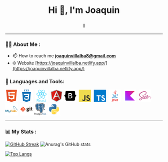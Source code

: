 
<div id="header" align="center">
    <h1 align="center">Hi 👋, I'm Joaquin</h1>
    <h3 align="center">I </h3>
</div>

---

### 👨‍💻 About Me :

- 📫 How to reach me **joaquinvillalba8@gmail.com**
- 🌐 Website [https://joaquinvillalba.netlify.app/](https://joaquinvillalba.netlify.app/)


<div align="left">
    <h3>🔨 Languages and Tools:</h3>
    <div>
        <img src="https://github.com/devicons/devicon/blob/master/icons/html5/html5-original.svg" title="HTML5" alt="HTML" width="40" height="40"/>&nbsp;
         <img src="https://github.com/devicons/devicon/blob/master/icons/css3/css3-plain-wordmark.svg"  title="CSS3" alt="CSS" width="40" height="40"/>&nbsp;
        <img src="https://github.com/devicons/devicon/blob/master/icons/react/react-original-wordmark.svg" title="React" alt="React" width="40" height="40"/>&nbsp;
        <img src="https://github.com/devicons/devicon/blob/master/icons/angularjs/angularjs-original.svg" title="Angular" **alt="Angular" width="40" height="40"/>
        <img src="https://github.com/devicons/devicon/blob/master/icons/bootstrap/bootstrap-plain.svg" title="Bootstrap" alt="Bootstrap" width="40" height="40"/>&nbsp;
        <img src="https://github.com/devicons/devicon/blob/master/icons/javascript/javascript-original.svg" title="JavaScript" alt="JavaScript" width="40" height="40"/>&nbsp;
        <img src="https://github.com/devicons/devicon/blob/master/icons/typescript/typescript-original.svg" title="typescript" alt="typescript" width="40" height="40"/>&nbsp;
     <img src="https://github.com/devicons/devicon/blob/master/icons/java/java-original-wordmark.svg" title="kotlin" alt="kotlin" width="40" height="40"/>&nbsp;
        <img src="https://github.com/devicons/devicon/blob/master/icons/kotlin/kotlin-original.svg" title="kotlin" alt="kotlin" width="40" height="40"/>&nbsp;
        <img src="https://github.com/devicons/devicon/blob/master/icons/sass/sass-original.svg" title="Sass" alt="Sass" width="40" height="40"/>&nbsp;
        <img src="https://github.com/devicons/devicon/blob/master/icons/mysql/mysql-original-wordmark.svg" title="MySQL"  alt="MySQL" width="40" height="40"/>&nbsp;
        <img src="https://github.com/devicons/devicon/blob/master/icons/git/git-original-wordmark.svg" title="Git" **alt="Git" width="40" height="40"/>
         <img src="https://github.com/devicons/devicon/blob/master/icons/postgresql/postgresql-original-wordmark.svg" title="postgresql" **alt="postgresql" width="40" height="40"/>
        <img src="https://github.com/devicons/devicon/blob/master/icons/python/python-original.svg" title="python" **alt="python" width="40" height="40"/>
      </div>
</div>

---
### 📊 My Stats :

[![GitHub Streak](http://github-readme-streak-stats.herokuapp.com?user=jnvillalba&theme=dark&hide_border=true&date_format=n%2Fj%5B%2FY%5D&mode=weekly)](https://git.io/streak-stats)
![Anurag's GitHub stats](https://github-readme-stats.vercel.app/api?username=jnvillalba&show_icons=true&theme=radical)

[![Top Langs](https://github-readme-stats.vercel.app/api/top-langs/?username=anuraghazra&hide_progress=true)](https://github.com/anuraghazra/github-readme-stats)

